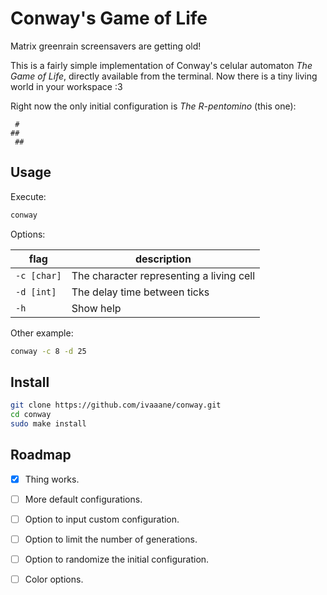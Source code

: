 # Conway's Game of Life

Matrix greenrain screensavers are getting old!

This is a fairly simple implementation of Conway's celular automaton *The Game of Life*, directly available from the terminal. Now there is a tiny living world in your workspace :3

Right now the only initial configuration is *The R-pentomino* (this one):

```
 #
##
 ##
```

## Usage

Execute:

```sh
conway
```

Options:

| flag      | description                              |
|-----------|------------------------------------------|
|`-c [char]`| The character representing a living cell |
|`-d [int]` | The delay time between ticks             |
|`-h`       | Show help                                |

Other example:

```sh
conway -c 8 -d 25
```

## Install

```sh
git clone https://github.com/ivaaane/conway.git
cd conway
sudo make install
```

## Roadmap

- [x] Thing works.

- [ ] More default configurations.

- [ ] Option to input custom configuration.

- [ ] Option to limit the number of generations.

- [ ] Option to randomize the initial configuration.

- [ ] Color options.

